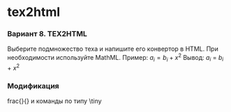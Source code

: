 # tex2html

### Вариант 8. TEX2HTML
Выберите подмножество теха и напишите его конвертор в HTML.
При необходимости используйте MathML.
Пример:
$a_i = b_i + x^2$
Вывод:
<i>a</i><sub><i>i</i></sub> = <i>b</i><sub><i>i</i></sub> +
<i>x</i><sup>2</sup>


### Модификация
frac{}{} и команды по типу \tiny
